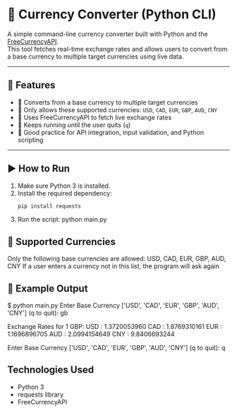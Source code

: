 # 💱 Currency Converter (Python CLI)

A simple command-line currency converter built with Python and the [FreeCurrencyAPI](https://freecurrencyapi.com/).  
This tool fetches real-time exchange rates and allows users to convert from a base currency to multiple target currencies using live data.

---

## 📌 Features

- 🔁 Converts from a base currency to multiple target currencies
- 🧾 Only allows these supported currencies: `USD`, `CAD`, `EUR`, `GBP`, `AUD`, `CNY`
- 📡 Uses FreeCurrencyAPI to fetch live exchange rates
- 🔁 Keeps running until the user quits (`q`)
- 🧠 Good practice for API integration, input validation, and Python scripting

---

## ▶️ How to Run

1. Make sure Python 3 is installed.
2. Install the required dependency:
   ```bash
   pip install requests
3. Run the script:
    python main.py
## 💬 Supported Currencies

Only the following base currencies are allowed:
USD, CAD, EUR, GBP, AUD, CNY
If a user enters a currency not in this list, the program will ask again

## 🧪 Example Output
$ python main.py
Enter Base Currency ['USD', 'CAD', 'EUR', 'GBP', 'AUD', 'CNY'] (q to quit): gb

Exchange Rates for 1 GBP:
USD : 1.3720053960
CAD : 1.8769310161
EUR : 1.1696896705
AUD : 2.0994154649
CNY : 9.8406693244

Enter Base Currency ['USD', 'CAD', 'EUR', 'GBP', 'AUD', 'CNY'] (q to quit): q

## Technologies Used
- Python 3
- requests library
- FreeCurrencyAPI
